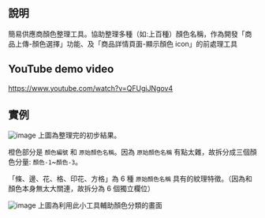 說明
---------------------

簡易供應商顏色整理工具。協助整理多種（如:上百種）顏色名稱，作為開發「商品上傳-顏色選擇」功能、及「商品詳情頁面-顯示顏色 icon」的前處理工具


YouTube demo video
---------------------

https://www.youtube.com/watch?v=QFUgiJNgov4


實例
---------------------
![image](https://i.imgur.com/NRmVnO8.png)
上圖為整理完的初步結果。

橙色部分是 `顏色編號` 和 `原始顏色名稱`。因為 `原始顏色名稱` 有點太雜，故拆分成三個顏色分量: `顏色-1`~`顏色-3`。

「條、邊、花、格、印花、方格」為 6 種 `原始顏色名稱` 具有的紋理特徵。（因為和顏色本身無太大關連，故拆分為 6 個獨立欄位）



![image](https://i.imgur.com/QjnvSTb.png)
上圖為利用此小工具輔助顏色分類的畫面
